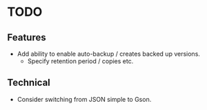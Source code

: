# TODO
## Features
- Add ability to enable auto-backup / creates backed up versions.
  - Specify retention period / copies etc.

## Technical
- Consider switching from JSON simple to Gson.
